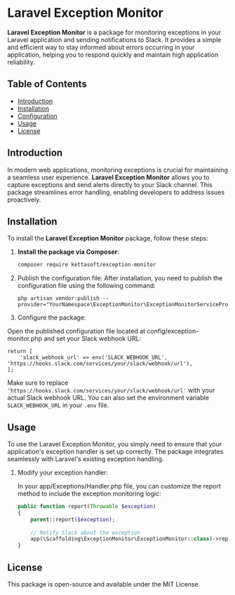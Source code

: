 # Laravel Exception Monitor

**Laravel Exception Monitor** is a package for monitoring exceptions in your Laravel application and sending notifications to Slack. It provides a simple and efficient way to stay informed about errors occurring in your application, helping you to respond quickly and maintain high application reliability.

## Table of Contents

- [Introduction](#introduction)
- [Installation](#installation)
- [Configuration](#configuration)
- [Usage](#usage)
- [License](#license)

## Introduction

In modern web applications, monitoring exceptions is crucial for maintaining a seamless user experience. **Laravel Exception Monitor** allows you to capture exceptions and send alerts directly to your Slack channel. This package streamlines error handling, enabling developers to address issues proactively.

## Installation

To install the **Laravel Exception Monitor** package, follow these steps:

1. **Install the package via Composer**:

   ```bash
   composer require kettasoft/exception-monitor
   ```
2. Publish the configuration file:
After installation, you need to publish the configuration file using the following command:

   ```dash
   php artisan vendor:publish --provider="YourNamespace\ExceptionMonitor\ExceptionMonitorServiceProvider"
   ```

3. Configure the package:

Open the published configuration file located at config/exception-monitor.php and set your Slack webhook URL:

```dash
return [
    'slack_webhook_url' => env('SLACK_WEBHOOK_URL', 'https://hooks.slack.com/services/your/slack/webhook/url'),
];
```
Make sure to replace `'https://hooks.slack.com/services/your/slack/webhook/url'` with your actual Slack webhook URL. You can also set the environment variable `SLACK_WEBHOOK_URL` in your `.env` file.

## Usage
To use the Laravel Exception Monitor, you simply need to ensure that your application's exception handler is set up correctly. The package integrates seamlessly with Laravel's existing exception handling.

1. Modify your exception handler:

    In your app/Exceptions/Handler.php file, you can customize the report method to include the exception monitoring logic:

    ```php
    public function report(Throwable $exception)
    {
        parent::report($exception);
        
        // Notify Slack about the exception
        app(\Scaffolding\ExceptionMonitor\ExceptionMonitor::class)->report($exception);
    }
    ```

## License

This package is open-source and available under the MIT License.
